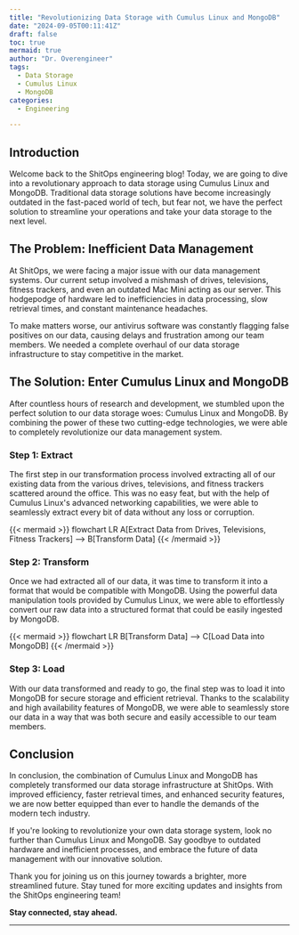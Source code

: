 ```yaml
---
title: "Revolutionizing Data Storage with Cumulus Linux and MongoDB"
date: "2024-09-05T00:11:41Z"
draft: false
toc: true
mermaid: true
author: "Dr. Overengineer"
tags:
  - Data Storage
  - Cumulus Linux
  - MongoDB
categories:
  - Engineering

---
```


## Introduction

Welcome back to the ShitOps engineering blog! Today, we are going to dive into a revolutionary approach to data storage using Cumulus Linux and MongoDB. Traditional data storage solutions have become increasingly outdated in the fast-paced world of tech, but fear not, we have the perfect solution to streamline your operations and take your data storage to the next level.

## The Problem: Inefficient Data Management

At ShitOps, we were facing a major issue with our data management systems. Our current setup involved a mishmash of drives, televisions, fitness trackers, and even an outdated Mac Mini acting as our server. This hodgepodge of hardware led to inefficiencies in data processing, slow retrieval times, and constant maintenance headaches.

To make matters worse, our antivirus software was constantly flagging false positives on our data, causing delays and frustration among our team members. We needed a complete overhaul of our data storage infrastructure to stay competitive in the market.

## The Solution: Enter Cumulus Linux and MongoDB

After countless hours of research and development, we stumbled upon the perfect solution to our data storage woes: Cumulus Linux and MongoDB. By combining the power of these two cutting-edge technologies, we were able to completely revolutionize our data management system.

### Step 1: Extract

The first step in our transformation process involved extracting all of our existing data from the various drives, televisions, and fitness trackers scattered around the office. This was no easy feat, but with the help of Cumulus Linux's advanced networking capabilities, we were able to seamlessly extract every bit of data without any loss or corruption.

{{< mermaid >}}
flowchart LR
    A[Extract Data from Drives, Televisions, Fitness Trackers] --> B[Transform Data]
{{< /mermaid >}}

### Step 2: Transform

Once we had extracted all of our data, it was time to transform it into a format that would be compatible with MongoDB. Using the powerful data manipulation tools provided by Cumulus Linux, we were able to effortlessly convert our raw data into a structured format that could be easily ingested by MongoDB.

{{< mermaid >}}
flowchart LR
    B[Transform Data] --> C[Load Data into MongoDB]
{{< /mermaid >}}

### Step 3: Load

With our data transformed and ready to go, the final step was to load it into MongoDB for secure storage and efficient retrieval. Thanks to the scalability and high availability features of MongoDB, we were able to seamlessly store our data in a way that was both secure and easily accessible to our team members.

## Conclusion

In conclusion, the combination of Cumulus Linux and MongoDB has completely transformed our data storage infrastructure at ShitOps. With improved efficiency, faster retrieval times, and enhanced security features, we are now better equipped than ever to handle the demands of the modern tech industry.

If you're looking to revolutionize your own data storage system, look no further than Cumulus Linux and MongoDB. Say goodbye to outdated hardware and inefficient processes, and embrace the future of data management with our innovative solution.

Thank you for joining us on this journey towards a brighter, more streamlined future. Stay tuned for more exciting updates and insights from the ShitOps engineering team!

**Stay connected, stay ahead.**

---
